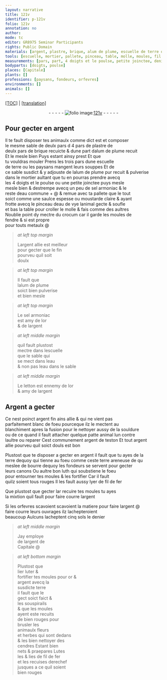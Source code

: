 ```yaml
---
layout: narrative
title: 121v
identifier: p-121v
folio: 121v
annotation: no
author:
mode: tc
editor: GR8975 Seminar Participants
rights: Public Domain
materials: [argent, plastre, brique, alum de plume, escuelle de terre ou les paysans mangent leurs souppes, sel armoniac, eau commune, moustarde claire, eau de vye, crocum, metaulx, argent allie est meilleur pour gecter que le fin, or, eau, letton, Argent, argent fin ains allie, souldure, argent de teston, argent allie, terre, terre areneuse, bourre dequoy les fondeurs se servent pour gecter leurs canons, luth, fil de fer, luter, cendres, Lutes]
tools: [escuelle, mortier, pallete, pinceau, table, molle, moules, fil de fer]
measurements: [pars, part, 4 doigts et le poulse, petite joinctee, denier]
bodyparts: [doigts, poulse]
places: [Capitale]
plants: []
professions: [paysans, fondeurs, orfevres]
environments: []
animals: []
---
```


<p><a href="{{ site.baseurl }}/diplomatic/">[TOC]</a> | <a href="{{ site.baseurl }}/texts/p-121v_tl/" target="_blank">[translation]</a></p><div class="folio" align="center">- - - - - <a href="http://gallica.bnf.fr/ark:/12148/btv1b10500001g/f248.item.r=" target="_blank"><img src="https://cu-mkp.github.io/2017-workshop-edition/assets/photo-icon.png" alt="folio image: " style="display:inline-block; margin-bottom:-3px;"/>121v</a> - - - - - </div>  
  

## Pour gecter en <span class="m">argent</span>

 
Il te fault disposer tes animaulx co<span class="exp">mm</span>e dict est et composer<br/> le mesme sable de <span class="del">deulx <span class="ms">pars</span> d</span> 4 <span class="ms">pars</span> de <span class="m">plastre</span> de<br/> deulx <span class="ms">pars</span> de <span class="m">brique</span> recuicte & dune <span class="ms">part</span> d<span class="m">alum <span class="add">de plume</span></span> recuit<br/> Et le mesle bien Puys estant ainsy prest Et que<br/> tu vouldras mouler Prens les trois <span class="ms">pars</span> dune <span class="m"><span class="tl">escuelle</span><br/> de terre ou les <span class="pro">paysans</span> mangent leurs souppes</span> Et de<br/> ce sable susdict & y adjouste de l<span class="m">alum <span class="add">de plume</span></span> pur recuit & pulverise<br/> dans le <span class="tl">mortier</span> aultant que tu en pourras prendre avecq<br/> les <span class="ms">4 <span class="bp">doigts</span> et le <span class="bp">poulse</span></span> ou une <span class="ms">petite joinctee</span> puys mesle<br/> mesle bien & destrempe avecq un peu de <span class="m">sel armoniac</span> & le<br/> reste d<span class="m">eau commune</span> \+ @ & remue avec ta <span class="tl">pallete</span> que le tout<br/> soict co<span class="exp">mm</span>e une saulce espesse ou <span class="m">moustarde claire</span> & aya<span class="exp">n</span>t<br/> frotte avecq le <span class="tl">pinceau</span> d<span class="m">eau de vye</span> lanimal gecte & soufle<br/> et bas la <span class="tl">table</span> pour croller le <span class="tl">molle</span> & fais co<span class="exp">mm</span>e des aultres<br/> <span class="add">Noublie point dy mectre du <span class="m">crocum</span> car il garde les <span class="tl">moules</span> de<br/> fendre & si est propre<br/> pour touts <span class="m">metaulx</span></span> @
 
> *at left top margin*
> 
> 
>   L<span class="m">argent allie est meilleur<br/> pour gecter que le fin</span><br/> pourveu quil soit<br/> doulx
 
> *at left top margin*
> 
> 
>   Il fault que<br/> l<span class="m">alum de plume</span><br/> soict bien pulverise<br/> et bien mesle
 
> *at left top margin*
> 
> 
>   Le <span class="m">sel armoniac</span><br/> est amy de l<span class="m">or</span><br/> & de l<span class="m">argent</span>
 
> *at left middle margin*
> 
> 
>   quil fault plustost<br/> mectre dans l<span class="tl">escuelle</span><br/> que le sable qui<br/> se mect dans l<span class="m">eau</span><br/> & non pas l<span class="m">eau</span> dans le sable
 
> *at left middle margin*
> 
> 
>   Le <span class="m">letton</span> est ennemy de l<span class="m">or</span><br/> & amy de l<span class="m">argent</span>
 
 
  

## <span class="m">Argent</span> a gecter

 
Ce nest poinct <span class="m">argent fin ains allie</span> & qui ne vient pas<br/> parfaitement blanc de foeu pourceque ilz le mectent au<br/> blanchiment apres la fusion pour le nettoyer aussy de la <span class="m">souldure</span><br/> <span class="del">ou de ce</span> quand il fault attacher quelque <span class="del">patte</span> animal lun co<span class="exp">n</span>tre<br/> laultre ou reparer Cest co<span class="exp">mmun</span>ement <span class="m">argent de <span class="cn">teston</span></span> Et tout <span class="m">argent<br/> allie</span> pourveu quil soict douls est bon
 
Plustost que te disposer a gecter <span class="add">en <span class="m">argent</span></span> il fault que tu ayes de la<br/> <span class="m">terre</span> <span class="del">dequoy</span> qui tienne au foeu co<span class="exp">mm</span>e ceste <span class="m">terre areneuse</span> <span class="del">de qu</span><br/> meslee de <span class="m">bourre dequoy les <span class="pro">fondeurs</span> se servent pour gecter<br/> leurs canons</span> Ou aultre bon <span class="m">luth</span> qui soubstiene le foeu<br/> pour entourner tes <span class="tl">moules</span> & les fortifier Car il fault<br/> quilz soient tous rouges Il les fault aussy lyer de <span class="tl"><span class="m">fil de fer</span></span> 
 
 Que plustost que <span class="del">gecter lar</span> recuire tes <span class="tl">moules</span> tu ayes<br/> la mixtion quil fault pour faire courre l<span class="m">argent</span> 
 
 Si les <span class="pro">orfevres</span> scavoient scavoient la matiere pour faire l<span class="m">argent</span> @<br/> faire courre leurs ouvrages ilz lachepteroient<br/> beaucoup Aulcuns lacheptent cinq <span class="cn">sols</span> le <span class="ms">denier</span>
 
> *at left middle margin*
> 
> 
>   Jay employe<br/> de l<span class="m">argent</span> de<br/> <span class="pl">Capitale</span> @ 
 
> *at left bottom margin*
> 
> 
>   Plustost que<br/> <span class="del">lier</span> <span class="m">luter</span> &<br/> fortifier tes <span class="tl">moules</span> pour <span class="m">or</span> &<br/> <span class="m">argent</span> avecq la<br/> susdicte <span class="m">terre</span><br/> il fault que le<br/> gect soict faict &<br/> les souspirails<br/> & que les <span class="tl">moules</span><br/> ayent este recuits<br/> <span class="del">de</span> bien rouges pour<br/> brusler les<br/> animaulx fleurs<br/> et herbes qui sont dedans<br/> & les bien nettoyer des<br/> <span class="m">cendres</span> Estant bien<br/> nets & praepares <span class="m">Lutes</span><br/> les & lies de <span class="tl"><span class="m">fil de fer</span></span><br/> et les recuises derechef<br/> jusques a ce quil soient<br/> bien rouges
 
